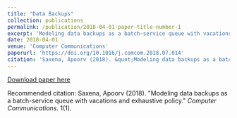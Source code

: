 ```yaml
---
title: "Data Backups"
collection: publications
permalink: /publication/2018-04-01-paper-title-number-1
excerpt: 'Modeling data backups as a batch-service queue with vacations and exhaustive policy'
date: 2018-04-01
venue: 'Computer Communications'
paperurl: 'https://doi.org/10.1016/j.comcom.2018.07.014'
citation: 'Saxena, Apoorv (2018). &quot;Modeling data backups as a batch-service queue with vacations and exhaustive policy.&quot; <i>Computer Communications 1</i>. 1(1).'
---
```



[Download paper here](http://saxe405.github.io/files/paper1.pdf)

Recommended citation: Saxena, Apoorv (2018). "Modeling data backups as a batch-service queue with vacations and exhaustive policy." <i>Computer Communications</i>. 1(1).
